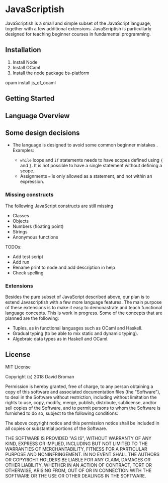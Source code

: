 # JavaScriptish
JavaScriptish is a small and simple subset of the JavaScript language, together with a few additional extensions. JavaScriptish is particullarly designed for teaching beginner courses in fundamental programming. 


## Installation

1. Install Node
2. Install OCaml
3. Install the node package bs-platform

opam install js_of_ocaml


##  Getting Started

## Language Overview

## Some design decisions

* The language is designed to avoid some common beginner mistakes . Examples:

  - `while` loops and `if` statements needs to have scopes defined using `{` and `}`.
     It is not possible to have a single statement without defining a scope.
  - Assignments `=` is only allowed as a statement, and not within an expression.

### Missing constructs
The following JavaScript constructs are still missing

* Classes 
* Objects
* Numbers (floating point)
* Strings  
* Anonymous functions
  
TODOs:
- Add test script
- Add run
- Rename print to node and add description in help
- Check spelling  
  
### Extensions
Besides the pure subset of JavaScript described above, our plan is to extend Javascriptish with a few more language features. The main purpose of these extensions is to make it easy to demonastrate and teach functional language concepts. This is work in progress. Some of the concepts that are planned are the following:

* Tuples, as in functional languages such as OCaml and Haskell.
* Gradual typing (to be able to mix static and dynamic typing).
* Algebraic data types as in Haskell and OCaml.

## License
MIT License

Copyright (c) 2018 David Broman

Permission is hereby granted, free of charge, to any person obtaining a copy
of this software and associated documentation files (the "Software"), to deal
in the Software without restriction, including without limitation the rights
to use, copy, modify, merge, publish, distribute, sublicense, and/or sell
copies of the Software, and to permit persons to whom the Software is
furnished to do so, subject to the following conditions:

The above copyright notice and this permission notice shall be included in all
copies or substantial portions of the Software.

THE SOFTWARE IS PROVIDED "AS IS", WITHOUT WARRANTY OF ANY KIND, EXPRESS OR
IMPLIED, INCLUDING BUT NOT LIMITED TO THE WARRANTIES OF MERCHANTABILITY,
FITNESS FOR A PARTICULAR PURPOSE AND NONINFRINGEMENT. IN NO EVENT SHALL THE
AUTHORS OR COPYRIGHT HOLDERS BE LIABLE FOR ANY CLAIM, DAMAGES OR OTHER
LIABILITY, WHETHER IN AN ACTION OF CONTRACT, TORT OR OTHERWISE, ARISING FROM,
OUT OF OR IN CONNECTION WITH THE SOFTWARE OR THE USE OR OTHER DEALINGS IN THE
SOFTWARE.



